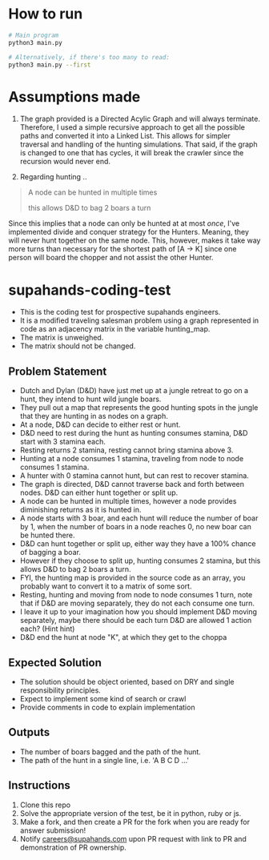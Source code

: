 # How to run
```sh
# Main program
python3 main.py

# Alternatively, if there's too many to read:
python3 main.py --first
```

# Assumptions made
1. The graph provided is a Directed Acylic Graph and will always terminate. Therefore, I used a  simple recursive approach to get all the possible paths and converted it into a Linked List. This allows for simpler traversal and handling of the hunting simulations. That said, if the graph is changed to one that has cycles, it will break the crawler since the recursion would never end.

2. Regarding hunting ..
> A node can be hunted in multiple times
>
> this allows D&D to bag 2 boars a turn

Since this implies that a node can only be hunted at at most _once_, I've implemented divide and conquer strategy for the Hunters. Meaning, they will never hunt together on the same node. This, however, makes it take way more turns than necessary for the shortest path of [A -> K] since one person will board the chopper and not assist the other Hunter.
# supahands-coding-test
* This is the coding test for prospective supahands engineers. 
* It is a modified traveling salesman problem using a graph represented in code as an adjacency matrix in the variable hunting_map.
* The matrix is unweighed.
* The matrix should not be changed.


## Problem Statement
* Dutch and Dylan (D&D) have just met up at a jungle retreat to go on a hunt, they intend to hunt wild jungle boars.
* They pull out a map that represents the good hunting spots in the jungle that they are hunting in as nodes on a graph.
* At a node, D&D can decide to either rest or hunt.
* D&D need to rest during the hunt as hunting consumes stamina, D&D start with 3 stamina each. 
* Resting returns 2 stamina, resting cannot bring stamina above 3.
* Hunting at a node consumes 1 stamina, traveling from node to node consumes 1 stamina.
* A hunter with 0 stamina cannot hunt, but can rest to recover stamina.
* The graph is directed, D&D cannot traverse back and forth between nodes. D&D can either hunt together or split up. 
* A node can be hunted in multiple times, however a node provides diminishing returns as it is hunted in.
* A node starts with 3 boar, and each hunt will reduce the number of boar by 1, when the number of boars in a node reaches 0, no new boar can be hunted there.
* D&D can hunt together or split up, either way they have a 100% chance of bagging a boar.
* However if they choose to split up, hunting consumes 2 stamina, but this allows D&D to bag 2 boars a turn.
* FYI, the hunting map is provided in the source code as an array, you probably want to convert it to a matrix of some sort.
* Resting, hunting and moving from node to node consumes 1 turn, note that if D&D are moving separately, they do not each consume one turn.
* I leave it up to your imagination how you should implement D&D moving separately, maybe there should be each turn D&D are allowed 1 action each? (Hint hint)
* D&D end the hunt at node "K", at which they get to the choppa

## Expected Solution
* The solution should be object oriented, based on DRY and single responsibility principles.
* Expect to implement some kind of search or crawl
* Provide comments in code to explain implementation

## Outputs
* The number of boars bagged and the path of the hunt.
* The path of the hunt in a single line, i.e. 'A B C D ...'

## Instructions
1. Clone this repo
2. Solve the appropriate version of the test, be it in python, ruby or js.
3. Make a fork, and then create a PR for the fork when you are ready for answer submission!
4. Notify  [careers@supahands.com](mailto:careers@supahands.com) upon PR request with link to PR and demonstration of PR ownership.

